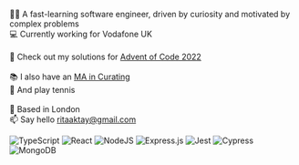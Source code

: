 👋🏼 A fast-learning software engineer, driven by curiosity and motivated by complex problems\
💻 Currently working for Vodafone UK\
\
🧩 Check out my solutions for [Advent of Code 2022](https://github.com/ritaaktay/advent-of-code-2022)\
\
📚 I also have an [MA in Curating](https://www.gold.ac.uk/pg/mfa-curating/?gclid=Cj0KCQiA1NebBhDDARIsAANiDD04RfEjEw2-F931n6pl9hJ9qRZJnSY4Y6l0gAvPQMgkEYLc1fd1FjoaAuW8EALw_wcB)\
🎾 And play tennis\
\
📍 Based in London\
📫 Say hello [ritaaktay@gmail.com](mailto:ritaaktay@gmail.com)

<!-- [![GitHub Stats](https://github-readme-stats.vercel.app/api?username=ritaaktay&theme=dark)](https://github.com/anuraghazra/github-readme-stats)
 -->

![TypeScript](https://img.shields.io/badge/typescript-%23007ACC.svg?style=for-the-badge&logo=typescript&logoColor=white)
![React](https://img.shields.io/badge/react-%2320232a.svg?style=for-the-badge&logo=react&logoColor=%2361DAFB)
![NodeJS](https://img.shields.io/badge/node.js-6DA55F?style=for-the-badge&logo=node.js&logoColor=white)
![Express.js](https://img.shields.io/badge/express.js-%23404d59.svg?style=for-the-badge&logo=express&logoColor=%2361DAFB)
![Jest](https://img.shields.io/badge/-jest-%23C21325?style=for-the-badge&logo=jest&logoColor=white)
![Cypress](https://img.shields.io/badge/-cypress-%23E5E5E5?style=for-the-badge&logo=cypress&logoColor=058a5e)
![MongoDB](https://img.shields.io/badge/MongoDB-%234ea94b.svg?style=for-the-badge&logo=mongodb&logoColor=white)
